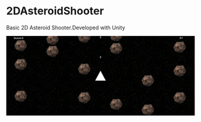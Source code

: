 # 2DAsteroidShooter
Basic 2D Asteroid Shooter.Developed with Unity

![Screenshot](https://github.com/berat703/2DAsteroidShooter/raw/master/screenshot.png)

